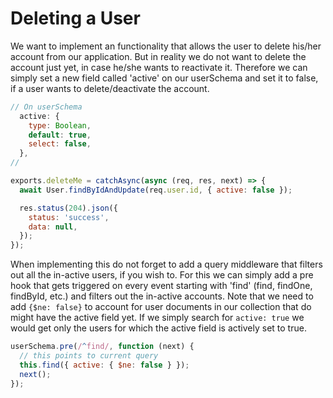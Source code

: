 # Deleting a User

We want to implement an functionality that allows the user to delete his/her account from our application. But in reality we do not want to delete the account just yet, in case he/she wants to reactivate it. Therefore we can simply set a new field called 'active' on our userSchema and set it to false, if a user wants to delete/deactivate the account.

```js
// On userSchema
  active: {
    type: Boolean,
    default: true,
    select: false,
  },
//

exports.deleteMe = catchAsync(async (req, res, next) => {
  await User.findByIdAndUpdate(req.user.id, { active: false });

  res.status(204).json({
    status: 'success',
    data: null,
  });
});
```

When implementing this do not forget to add a query middleware that filters out all the in-active users, if you wish to. For this we can simply add a pre hook that gets triggered on every event starting with 'find' (find, findOne, findById, etc.) and filters out the in-active accounts. Note that we need to add <code>{$ne: false}</code> to account for user documents in our collection that do might have the active field yet. If we simply search for <code>active: true</code> we would get only the users for which the active field is actively set to true.

```js
userSchema.pre(/^find/, function (next) {
  // this points to current query
  this.find({ active: { $ne: false } });
  next();
});
```
